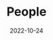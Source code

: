 ---
title: People
date: 2022-10-24

type: landing

sections:
  - block: people
    content:
      title: <p>InCLow Group Members <br> <i> <font size="2"> Appreciation to <a href="https://www.linkedin.com/in/maria-pilar-uribe-silva"> Maria Pilar Uribe-Silva </a> for the perfect portraits! </font> </i></p>

      # Choose which groups/teams of users to display.
      #   Edit `user_groups` in each user's profile to add them to one or more of these groups.
      user_groups:
          # - Principal Investigators
          # - Researchers
          - Senior Members
          - PhDs
          - Visitors
          - Frequent Collaborators
          - Past members
      sort_by: Params.year
      sort_ascending: False
    design:
      show_interests: false
      show_role: true
      show_social: true
---